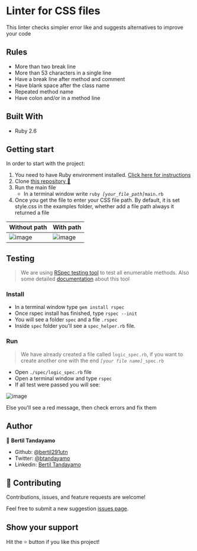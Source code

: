 # Linter for CSS files
This linter checks simpler error like and suggests alternatives to improve your code

## Rules
- More than two break line 
- More than 53 characters in a single line
- Have a break line after method and comment
- Have blank space after the class name 
- Repeated method name
- Have colon and/or in a method line

## Built With

- Ruby 2.6

## Getting start

In order to start with the project:

1. You need to have Ruby environment installed. [Click here for instructions](https://www.ruby-lang.org/en/documentation/installation/)
2. Clone [this repository :blue_book:](https://github.com/bertil291utn/ruby-linters.git)
3. Run the main file
    - In a terminal window write `ruby `*`[your_file_path]`*`main.rb`
4. Once you get the file to enter your CSS file path. By default, it is set style.css in the examples folder, whether add a file path always it returned a file

| Without path                                                 | With path                                                    |
| ------------------------------------------------------------ | ------------------------------------------------------------ |
| ![image](https://user-images.githubusercontent.com/24902525/80442912-935c5400-88d3-11ea-903c-0cdc57b98303.png) | ![image](https://user-images.githubusercontent.com/24902525/80443037-e3d3b180-88d3-11ea-836b-58f81e6d68c5.png) |


## Testing
> We are using [RSpec testing tool](https://rspec.info/) to test all enumerable methods. Also some detailed [documentation](https://relishapp.com/rspec/docs) about this tool

### Install
- In a terminal window type `gem install rspec`
- Once rspec install has finished, type `rspec --init`
- You will see a folder `spec` and a file `.rspec`
- Inside `spec` folder you'll see a `spec_helper.rb` file.

### Run
> We have already created a file called `logic_spec.rb`, if you want to create another one with the end *`[your file name]`*`_spec.rb`
- Open `./spec/logic_spec.rb` file
- Open a terminal window and type `rspec`
- If all test were passed you will see: 

![image](https://user-images.githubusercontent.com/24902525/80443376-ade2fd00-88d4-11ea-9929-aa82b2616d2a.png)


Else you'll see a red message, then check errors and fix them 

## Author

👤 **Bertil Tandayamo**

- Github: [@bertil291utn](https://github.com/bertil291utn)
- Twitter: [@btandayamo](https://twitter.com/batandayamo)
- Linkedin: [Bertil Tandayamo](http://bit.ly/bertil_linkedin)

## 🤝 Contributing

Contributions, issues, and feature requests are welcome!

Feel free to submit a new suggestion [issues page](https://github.com/bertil291utn/ruby-linters/issues).

## Show your support

Hit the ⭐️ button if you like this project!